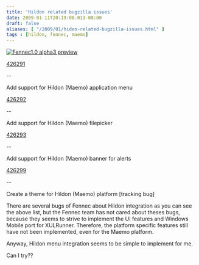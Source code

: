 ```yaml
---
title: 'Hildon related bugzilla issues'
date: 2009-01-11T20:19:00.013-08:00
draft: false
aliases: [ "/2009/01/hiden-related-bugzilla-issues.html" ]
tags : [hildon, fennec, maemo]
---
```


[![Fennec1.0 alpha3 preview](http://farm4.static.flickr.com/3348/3188016234_a551140d92.jpg)](http://www.flickr.com/photos/joone/3188016234/ "Fennec1.0 alpha3 preview by joone4u, on Flickr")  

[426291](https://bugzilla.mozilla.org/show_bug.cgi?id=426291)

\--

Add support for Hildon (Maemo) application menu

[426292](https://bugzilla.mozilla.org/show_bug.cgi?id=426292)

\--

Add support for Hildon (Maemo) filepicker

[426293](https://bugzilla.mozilla.org/show_bug.cgi?id=426293)

\--

Add support for Hildon (Maemo) banner for alerts

[426299](https://bugzilla.mozilla.org/show_bug.cgi?id=426299)

\--

Create a theme for Hildon (Maemo) platform \[tracking bug\]

  
There are several bugs of Fennec about Hildon integration as you can see the above list, but the Fennec team has not cared about theses bugs, because they seems to strive to implement the UI features and Windows Mobile port for XULRunner. Therefore, the platform specific features still have not been implemented, even for the Maemo platform.  
  
Anyway, Hildon menu integration seems to be simple to implement for me.  
  
Can I try??